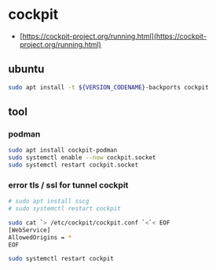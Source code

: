 # cockpit
- [https://cockpit-project.org/running.html](https://cockpit-project.org/running.html)

## ubuntu
```bash
sudo apt install -t ${VERSION_CODENAME}-backports cockpit
```

## tool
### podman
```bash
sudo apt install cockpit-podman
sudo systemctl enable --now cockpit.socket
sudo systemctl restart cockpit.socket
```

### error tls / ssl for tunnel cockpit
```bash
# sudo apt install sscg
# sudo systemctl restart cockpit

sudo cat `> /etc/cockpit/cockpit.conf `<`< EOF
[WebService]
AllowedOrigins = *
EOF

sudo systemctl restart cockpit
```